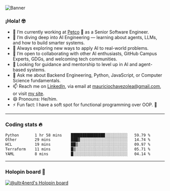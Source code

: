 ![Banner](banner.gif)
### ¡Hola! 🤓

* 🔭 I’m currently working at [Petco](https://www.petco.com) 🐶 as a Senior Software Engineer.
* 🤖 I’m diving deep into AI Engineering — learning about agents, LLMs, and how to build smarter systems.
* 🌱 Always exploring new ways to apply AI to real-world problems.
* 👯 I’m open to collaborating with other AI enthusiasts, GitHub Campus Experts, GDGs, and welcoming tech communities.
* 🤝 Looking for guidance and mentorship to level up in AI and agent-based systems.
* 💬 Ask me about Backend Engineering, Python, JavaScript, or Computer Science fundamentals.
* 📫 Reach me on [LinkedIn](https://www.linkedin.com/in/ultr4nerd), via email at [mauriciochavezolea@gmail.com](mailto:mauriciochavezolea@gmail.com), or visit [my site](https://mauriciochavez.dev).
* 😄 Pronouns: He/him.
* ⚡ Fun fact: I have a soft spot for functional programming over OOP. 🤭
---

### Coding stats 🔥

<!--START_SECTION:waka-->

```txt
Python       1 hr 58 mins    ███████████████░░░░░░░░░░   59.79 %
Other        29 mins         ███▓░░░░░░░░░░░░░░░░░░░░░   14.74 %
HCL          19 mins         ██▒░░░░░░░░░░░░░░░░░░░░░░   09.97 %
Terraform    11 mins         █▒░░░░░░░░░░░░░░░░░░░░░░░   05.71 %
YAML         8 mins          █░░░░░░░░░░░░░░░░░░░░░░░░   04.14 %
```

<!--END_SECTION:waka-->

---

### Holopin board 🦖

[![@ultr4nerd's Holopin board](https://holopin.me/ultr4nerd)](https://holopin.io/@ultr4nerd)
